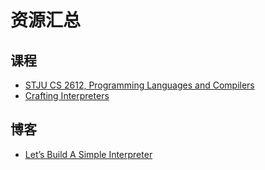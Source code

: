 # 资源汇总

## 课程

- [STJU CS 2612, Programming Languages and Compilers](https://jhc.sjtu.edu.cn/public/courses/CS2612/)
- [Crafting Interpreters](https://www.craftinginterpreters.com/contents.html)

## 博客

- [Let’s Build A Simple Interpreter](https://ruslanspivak.com/lsbasi-part1/)